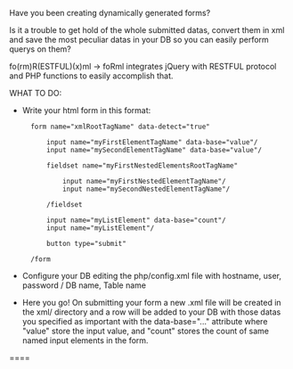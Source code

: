 Have you been creating dynamically generated forms?

Is it a trouble to get hold of the whole submitted datas, convert them in xml and save 
the most peculiar datas in your DB so you can easily perform querys on them?

fo(rm)R(ESTFUL)(x)ml -> foRml integrates jQuery with RESTFUL protocol and PHP functions to easily accomplish that.

WHAT TO DO:

- Write your html form in this format:

        form name="xmlRootTagName" data-detect="true"
    
            input name="myFirstElementTagName" data-base="value"/
            input name="mySecondElementTagName" data-base="value"/
        
            fieldset name="myFirstNestedElementsRootTagName"
        
                input name="myFirstNestedElementTagName"/
                input name="mySecondNestedElementTagName"/
        
            /fieldset
        
            input name="myListElement" data-base="count"/
            input name="myListElement"/
    
            button type="submit"
    
        /form
    
- Configure your DB editing the php/config.xml file with hostname, user, password / DB name, Table name

- Here you go! On submitting your form a new .xml file will be created in the xml/ directory and a row will be
  added to your DB with those datas you specified as important with the data-base="..." attribute where "value"
  store the input value, and "count" stores the count of same named input elements in the form.

====